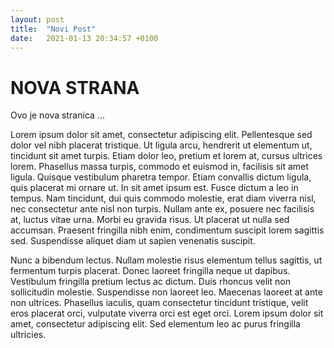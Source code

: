 ```yaml
---
layout: post
title:  "Novi Post"
date:   2021-01-13 20:34:57 +0100
---
```


# NOVA STRANA

Ovo je nova stranica ... 

 Lorem ipsum dolor sit amet, consectetur adipiscing elit. Pellentesque sed dolor vel nibh placerat tristique. Ut ligula arcu, hendrerit ut elementum ut, tincidunt sit amet turpis. Etiam dolor leo, pretium et lorem at, cursus ultrices lorem. Phasellus massa turpis, commodo et euismod in, facilisis sit amet ligula. Quisque vestibulum pharetra tempor. Etiam convallis dictum ligula, quis placerat mi ornare ut. In sit amet ipsum est. Fusce dictum a leo in tempus. Nam tincidunt, dui quis commodo molestie, erat diam viverra nisl, nec consectetur ante nisl non turpis. Nullam ante ex, posuere nec facilisis at, luctus vitae urna. Morbi eu gravida risus. Ut placerat ut nulla sed accumsan. Praesent fringilla nibh enim, condimentum suscipit lorem sagittis sed. Suspendisse aliquet diam ut sapien venenatis suscipit.

Nunc a bibendum lectus. Nullam molestie risus elementum tellus sagittis, ut fermentum turpis placerat. Donec laoreet fringilla neque ut dapibus. Vestibulum fringilla pretium lectus ac dictum. Duis rhoncus velit non sollicitudin molestie. Suspendisse non laoreet leo. Maecenas laoreet at ante non ultrices. Phasellus iaculis, quam consectetur tincidunt tristique, velit eros placerat orci, vulputate viverra orci est eget orci. Lorem ipsum dolor sit amet, consectetur adipiscing elit. Sed elementum leo ac purus fringilla ultricies. 
